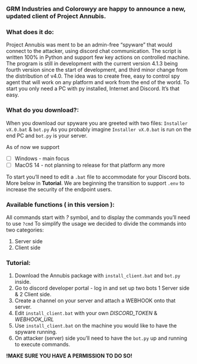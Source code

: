 ### GRM Industries and Colorowyy are happy to announce a new, updated client of Project Annubis.

### What does it do:

Project Annubis was ment to be an admin-free “spyware” that would connect to the attacker, using discord chat communication. The script is written 100% in Python and support few key actions on controlled machine. The program is still in development with the current version 4.1.3 being fourth version since the start of development, and third minor change from the distribution of v4.0. 
The idea was to create free, easy to control spy agent that will work on any platform and work from the end of the world. To start you only need a PC with py installed, Internet and Discord. It’s that easy.

### What do you download?:
When you download our spyware you are greeted with two files: `Installer vX.0.bat` & `bot.py`
As you probably imagine `Installer vX.0.bat` is run on the end PC and `bot.py` is your server.

As of now we support
- [ ] Windows - main focus
- [ ] MacOS 14 - not planning to release for that platform any more

To start you’ll need to edit a `.bat` file to accommodate for your Discord bots. More below in **Tutorial**.
We are beginning the transition to support `.env` to increase the security of the endpoint users.

### Available functions ( in this version ):
All commands start with _?_ symbol, and to display the commands you’ll need to use `?cmd`
To simplify the usage we decided to divide the commands into two categories:

1. Server side
2. Client side

### Tutorial:

1. Download the Annubis package with `install_client.bat` and `bot.py` inside.
4. Go to discord developer portal - log in and set up two bots 1 Server side & 2 Client side.
5. Create a channel on your server and attach a WEBHOOK onto that server.
6. Edit `install_client.bat` with your own _DISCORD_TOKEN_ & _WEBHOOK_URL_
7. Use `install_client.bat` on the machine you would like to have the spyware running.
8. On attacker (server) side you’ll need to have the `bot.py` up and running to execute commands.

**!MAKE SURE YOU HAVE A PERMISSION TO DO SO!**
